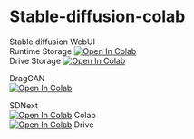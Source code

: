 # Stable-diffusion-colab

Stable diffusion WebUI<br>
Runtime Storage
[![Open In Colab](https://colab.research.google.com/assets/colab-badge.svg)](https://colab.research.google.com/github/Kimyobu/Stable-diffusion-a1111-colab/blob/main/colab.ipynb)
<br>
Drive Storage
[![Open In Colab](https://colab.research.google.com/assets/colab-badge.svg)](https://colab.research.google.com/github/Kimyobu/Stable-diffusion-a1111-colab/blob/main/drive.ipynb)
<br>

DragGAN<br>
[![Open In Colab](https://colab.research.google.com/assets/colab-badge.svg)](https://colab.research.google.com/github/Kimyobu/Stable-diffusion-a1111-colab/blob/main/DragGan_collab_gradio.ipynb)

SDNext<br>
[![Open In Colab](https://colab.research.google.com/assets/colab-badge.svg)](https://colab.research.google.com/github/Kimyobu/Stable-diffusion-a1111-colab/blob/main/SDNext_Colab.ipynb) Colab<br>
[![Open In Colab](https://colab.research.google.com/assets/colab-badge.svg)](https://colab.research.google.com/github/Kimyobu/Stable-diffusion-a1111-colab/blob/main/SDNext_Drive.ipynb) Drive
